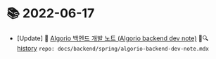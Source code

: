 # 📚 2022-06-17
- [Update] 📙 [Algorio 백엔드 개발 노트 (Algorio backend dev note)](https://til.qriositylog.com/featured/backend/spring/algorio-backend-dev-note) 📃🔍 [history](https://github.com/Queue-ri/TIL/commits/main/docs/backend/spring/algorio-backend-dev-note.mdx?since=2022-06-17T00:00:00Z&until=2022-06-17T23:59:59Z) `repo: docs/backend/spring/algorio-backend-dev-note.mdx`